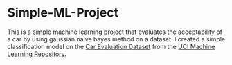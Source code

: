 # Simple-ML-Project
This is a simple machine learning project that evaluates the acceptability of a car by using gaussian naive bayes method on a dataset.
I created a simple classification model on the [Car Evaluation Dataset](https://archive.ics.uci.edu/ml/datasets/Car+Evaluation) from the
[UCI Machine Learning Repository](https://archive.ics.uci.edu/ml/index.php).